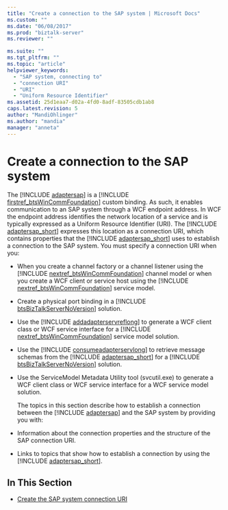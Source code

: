 ```yaml
---
title: "Create a connection to the SAP system | Microsoft Docs"
ms.custom: ""
ms.date: "06/08/2017"
ms.prod: "biztalk-server"
ms.reviewer: ""

ms.suite: ""
ms.tgt_pltfrm: ""
ms.topic: "article"
helpviewer_keywords: 
  - "SAP system, connecting to"
  - "connection URI"
  - "URI"
  - "Uniform Resource Identifier"
ms.assetid: 25d1eaa7-d02a-4fd0-8adf-83505cdb1ab8
caps.latest.revision: 5
author: "MandiOhlinger"
ms.author: "mandia"
manager: "anneta"
---
```

# Create a connection to the SAP system
The [!INCLUDE [adaptersap](../../includes/adaptersap-md.md)] is a [!INCLUDE [firstref_btsWinCommFoundation](../../includes/firstref-btswincommfoundation-md.md)] custom binding. As such, it enables communication to an SAP system through a WCF endpoint address. In WCF the endpoint address identifies the network location of a service and is typically expressed as a Uniform Resource Identifier (URI). The [!INCLUDE [adaptersap_short](../../includes/adaptersap-short-md.md)] expresses this location as a connection URI, which contains properties that the [!INCLUDE [adaptersap_short](../../includes/adaptersap-short-md.md)] uses to establish a connection to the SAP system. You must specify a connection URI when you:  
  
- When you create a channel factory or a channel listener using the [!INCLUDE [nextref_btsWinCommFoundation](../../includes/nextref-btswincommfoundation-md.md)] channel model or when you create a WCF client or service host using the [!INCLUDE [nextref_btsWinCommFoundation](../../includes/nextref-btswincommfoundation-md.md)] service model.  
  
- Create a physical port binding in a [!INCLUDE [btsBizTalkServerNoVersion](../../includes/btsbiztalkservernoversion-md.md)] solution.  
  
- Use the [!INCLUDE [addadapterservreflong](../../includes/addadapterservreflong-md.md)] to generate a WCF client class or WCF service interface for a [!INCLUDE [nextref_btsWinCommFoundation](../../includes/nextref-btswincommfoundation-md.md)] service model solution.  
  
- Use the [!INCLUDE [consumeadapterservlong](../../includes/consumeadapterservlong-md.md)] to retrieve message schemas from the [!INCLUDE [adaptersap_short](../../includes/adaptersap-short-md.md)] for a [!INCLUDE [btsBizTalkServerNoVersion](../../includes/btsbiztalkservernoversion-md.md)] solution.  
  
- Use the ServiceModel Metadata Utility tool (svcutil.exe) to generate a WCF client class or WCF service interface for a WCF service model solution.  
  
  The topics in this section describe how to establish a connection between the [!INCLUDE [adaptersap](../../includes/adaptersap-md.md)] and the SAP system by providing you with:  
  
- Information about the connection properties and the structure of the SAP connection URI.  
  
- Links to topics that show how to establish a connection by using the [!INCLUDE [adaptersap_short](../../includes/adaptersap-short-md.md)].  
  
## In This Section  
  
-   [Create the SAP system connection URI](../../adapters-and-accelerators/adapter-sap/create-the-sap-system-connection-uri.md)